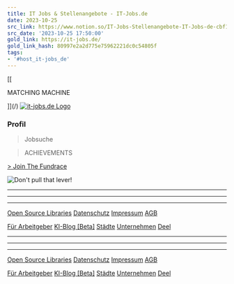 ```yaml
---
title: IT Jobs & Stellenangebote - IT-Jobs.de
date: 2023-10-25
src_link: https://www.notion.so/IT-Jobs-Stellenangebote-IT-Jobs-de-cbf19fe64a964dde961fc71296a16477
src_date: '2023-10-25 17:50:00'
gold_link: https://it-jobs.de/
gold_link_hash: 80997e2a2d775e75962221dc0c54805f
tags:
- '#host_it-jobs_de'
---
```









[[


 MATCHING MACHINE
 
]](/)
[![it-jobs.de Logo](/static/rendering/results/logo_mobile.png)](/)






### Profil












> Jobsuche

> ACHIEVEMENTS

[> Join The Fundrace](/join-the-fundrace/)






















![Don't pull that lever!](/static/rendering/results/knebelhebel.png)
























---




---




---





[Open Source
 Libraries](https://trello.com/b/sMTo6oQp/open-source-licenses)
[Datenschutz](https://www.stellenanzeigen.de/arbeitgeber/datenschutzerklaerung)
[Impressum](/impressum/)
[AGB](https://www.stellenanzeigen.de/arbeitgeber/agb/)

[Für Arbeitgeber](/arbeitgeber/)
[KI-Blog [Beta]](https://techjourney.it-jobs.de/de/)
[Städte](/stellenangebote/alle-orte/)
[Unternehmen](/stellenangebote/unternehmen/)
[Deel](/deel/)









---




---




---





[Open Source
 Libraries](https://trello.com/b/sMTo6oQp/open-source-licenses)
[Datenschutz](https://www.stellenanzeigen.de/arbeitgeber/datenschutzerklaerung)
[Impressum](/impressum/)
[AGB](https://www.stellenanzeigen.de/arbeitgeber/agb/)

[Für Arbeitgeber](/arbeitgeber/)
[KI-Blog [Beta]](https://techjourney.it-jobs.de/de/)
[Städte](/stellenangebote/alle-orte/)
[Unternehmen](/stellenangebote/unternehmen/)
[Deel](/deel/)